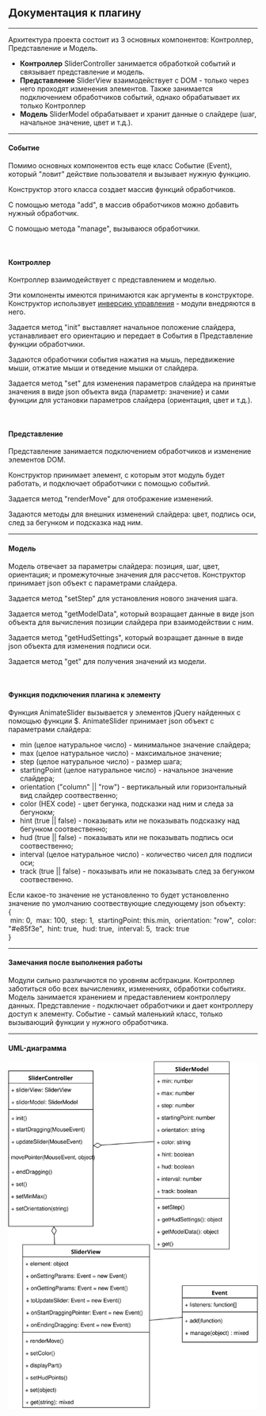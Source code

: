 <p>
<h2>Документация к плагину</h2>
<hr>
Архитектура проекта состоит из 3 основных компонентов: Контроллер, Представление и Модель.
<ul>
<li><b>Контроллер</b> SliderController занимается обработкой событий и связывает представление и модель.</li>
<li><b>Представление</b> SliderView взаимодействует с DOM - только через него проходят изменения элементов. Также занимается подключением обработчиков событий, однако обрабатывает их только Контроллер</li>
<li><b>Модель</b> SliderModel обрабатывает и хранит данные о слайдере (шаг, начальное значение, цвет и т.д.).</li>
</ul>
</p>

<hr>

<p>
<h4>Событие</h4>
Помимо основных компонентов есть еще класс Событие (Event), который "ловит" действие пользователя и вызывает нужную функцию.

Конструктор этого класса создает массив функций обработчиков.

С помощью метода "add", в массив обработчиков можно добавить нужный обработчик.

С помощью метода "manage", вызываюся обработчики.
</p>

<br>

<p>
<h4>Контроллер</h4>
Контроллер взаимодействует с представлением и моделью.

Эти компоненты имеются принимаются как аргументы в конструкторе. Конструктор использвует <a href="https://en.wikipedia.org/wiki/Inversion_of_control#Background">инверсию управления</a> - модули внедряются в него.

Задается метод "init" выставляет начальное положение слайдера, устанавливает его ориентацию и передает в События в Представление функции обработчики.

Задаются обработчики события нажатия на мышь, передвижение мыши, отжатие мыши и отведение мышки от слайдера.

Задается метод "set" для изменения параметров слайдера на принятые значения в виде json объекта вида {параметр: значение} и сами функции для установки параметров слайдера (ориентация, цвет и т.д.).
</p>

<br>

<p>
<h4>Представление</h4>
Представление занимается подключением обработчиков и изменение элементов DOM.

Конструктор принимает элемент, с которым этот модуль будет работать, и подключает обработчики с помощью событий.

Задается метод "renderMove" для отображение изменений.

Задаются методы для внешних изменений слайдера: цвет, подпись оси, след за бегунком и подсказка над ним.
</p>

<hr>

<p>
<h4>Модель</h4>
Модель отвечает за параметры слайдера: позиция, шаг, цвет, ориентация; и промежуточные значения для рассчетов.
Конструктор принимает json объект с параметрами слайдера.

Задается метод "setStep" для установления нового значения шага.

Задается метод "getModelData", который возращает данные в виде json объекта для вычисления позиции слайдера при взаимодействии с ним.

Задается метод "getHudSettings", который возращает данные в виде json объекта для изменения подписи оси.

Задается метод "get" для получения значений из модели.
</p>

<br>

<p>
<h4>Функция подключения плагина к элементу</h4>
Функция AnimateSlider вызывается у элементов jQuery найденных с помощью функции $. AnimateSlider принимает json объект с параметрами слайдера:
<ul>
	<li>min (целое натуральное число) - минимальное значение слайдера;</li>
	<li>max (целое натуральное число) - максимальное значение;</li>
	<li>step (целое натуральное число) - размер шага;</li>
	<li>startingPoint (целое натуральное число) - начальное значение слайдера;</li>
	<li>orientation ("column" || "row") - вертикальный или горизонтальный вид слайдер соотвественно;</li>
	<li>color (HEX code) - цвет бегунка, подсказки над ним и следа за бегунокм;</li>
	<li>hint (true || false) - показывать или не показывать подсказку над бегунком соотвественно;</li>
	<li>hud (true || false) - показывать или не показывать подпись оси соотвественно;</li>
	<li>interval (целое натуральное число) - количество чисел для подписи оси;</li>
	<li>track (true || false) - показывать или не показывать след за бегунком соотвественно.</li>
</ul>
Если какое-то значение не установленно то будет установленно значение по умолчанию соотвествующие следующему json объекту:<br>
{<br>
&nbsp;min: 0,
&nbsp;max: 100,
&nbsp;step: 1,
&nbsp;startingPoint: this.min,
&nbsp;orientation: "row",
&nbsp;color: "#e85f3e",
&nbsp;hint: true,
&nbsp;hud: true,
&nbsp;interval: 5,
&nbsp;track: true<br>
}
</p>

<hr>

<p>
<h4>Замечания после выполнения работы</h4>
Модули сильно различаются по уровням асбтракции.
Контроллер заботиться обо всех вычислениях, изменениях, обработки событиях.
Модель занимается хранением и предаставлением контроллеру данных.
Представление - подключает обработчики и дает контроллеру доступ к элементу.
Событие - самый маленький класс, только вызывающий функции у нужного обработчика.
</p>

<hr>

<p>
<h4>UML-диаграмма</h4>
<img src="UML.svg">
</p>